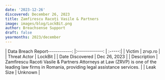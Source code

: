 ```yaml
---
date: '2023-12-26'
discovered: December 26, 2023
title: Zamfirescu Racoți Vasile & Partners
image: images/blog/LockBit.png
author: Breachsense Support
draft: false
yearmonths: 2023/december
---
```


| Data Breach Report------------:     |:-------------:    | :-----:|
| Victim      | zrvp.ro      | 
| Threat Actor      | LockBit      | 
| Date Discovered      | Dec 26, 2023      | 
| Description      | Zamfirescu Racoti Vasile & Partners Attorneys at Law (ZRVP) is one of the leading law firms in Romania, providing legal assistance services.      | 
| Leak Size      | Unknown      | 

